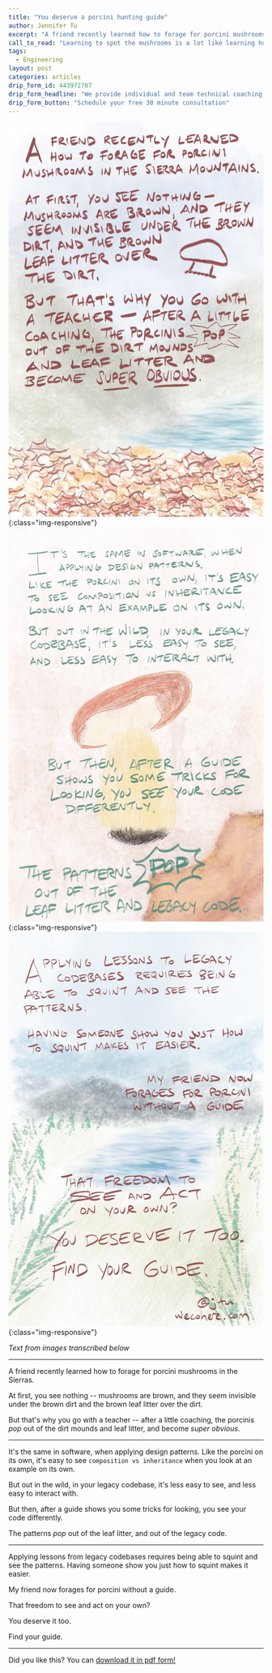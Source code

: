 ```yaml
---
title: "You deserve a porcini hunting guide"
author: Jennifer Tu
excerpt: "A friend recently learned how to forage for porcini mushrooms in the Sierras."
call_to_read: "Learning to spot the mushrooms is a lot like learning how to refactor code in a legacy context."
tags:
  - Engineering
layout: post
categories: articles
drip_form_id: 443972707
drip_form_headline: "We provide individual and team technical coaching, tailored to your particular context. Whether you want help revising system architecture, testing more effectively, or safely implementing complex new features we've got your back. For more information, read our <a href='/products/technical-coaching'>technical coaching overview.</a>"
drip_form_button: "Schedule your free 30 minute consultation"
---
```


![Text in image transcribed below](/images/porcini-1.jpg "Text in image transcribed below"){:class="img-responsive"}![Text in image transcribed below](/images/porcini-2.jpg "Text in image transcribed below"){:class="img-responsive"}![Text in image transcribed below](/images/porcini-3.jpg "Text in image transcribed below"){:class="img-responsive"}

_Text from images transcribed below_

***

A friend recently learned how to forage for porcini mushrooms in the Sierras.

At first, you see nothing -- mushrooms are brown, and they seem invisible under the brown dirt and the brown leaf litter over the dirt.

But that's why you go with a teacher -- after a little coaching, the porcinis _pop_ out of the dirt mounds and leaf litter, and become _super obvious_.

***

It's the same in software, when applying design patterns. Like the porcini on its own, it's easy to see `composition vs inheritance` when you look at an example on its own.

But out in the wild, in your legacy codebase, it's less easy to see, and less easy to interact with.

But then, after a guide shows you some tricks for looking, you see your code differently.

The patterns _pop_ out of the leaf litter, and out of the legacy code.

***

Applying lessons from legacy codebases requires being able to squint and see the patterns. Having someone show you just how to squint makes it easier.

My friend now forages for porcini without a guide.

That freedom to see and act on your own?

You deserve it too.

Find your guide.

***

Did you like this? You can [download it in pdf form!](/products/porcini-hunting-find-your-guide)
